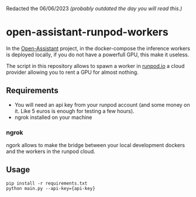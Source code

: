 Redacted the 06/06/2023 _(probably outdated the day you will read this.)_

# open-assistant-runpod-workers
 
In the [Open-Assistant](https://github.com/LAION-AI/Open-Assistant) project, in the docker-compose the inference workers is deployed locally, if you do not have a powerfull GPU, this make it useless.

The script in this repository allows to spawn a worker in [runpod.io](https://www.runpod.io/) a cloud provider allowing you to rent a GPU for almost nothing.

## Requirements

- You will need an api key from your runpod account (and some money on it. Like 5 euros is enough for testing a few hours).
- ngrok installed on your machine


### ngrok

ngork allows to make the bridge between your local development dockers and the workers in the runpod cloud.

## Usage

````shell
pip install -r requirements.txt
python main.py --api-key={api-key}
````
